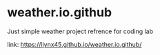 # weather.io.github
Just simple weather project
refrence for coding lab

link: https://liynx45.github.io/weather.io.github/
